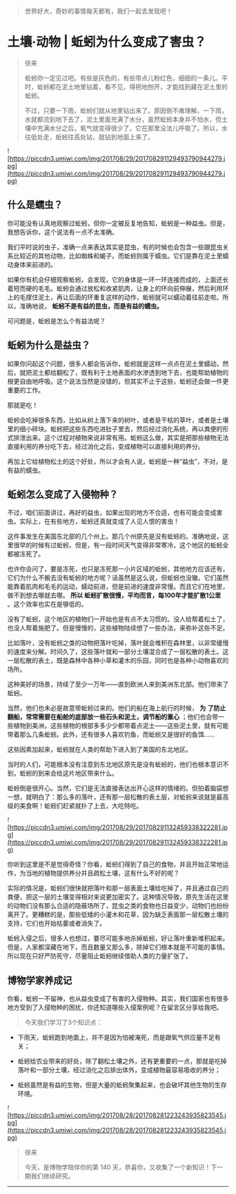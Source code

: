 > 世界好大，奇妙的事情每天都有，我们一起去发现吧！

# 土壤·动物 | 蚯蚓为什么变成了害虫？

> 徐来
> 
> 蚯蚓你一定见过吧。有些是灰色的，有些带点儿粉红色，细细的一条儿。平时，蚯蚓都在泥土地里钻着，看不见，得把地刨开，才能找到藏在泥土里的蚯蚓。
> 
> 不过，只要一下雨，蚯蚓们就从地里钻出来了。原因倒不难理解，一下雨，水就都流到地下去了，泥土里面充满了水分，虽然蚯蚓本身并不怕水，但土壤中充满水分之后，氧气就变得很少了，它在那里没法儿呼吸了。所以，水往低处走，蚯蚓往高处钻，就钻到地面上来了。

![https://piccdn3.umiwi.com/img/201708/29/201708291129493790944279.jpg](https://piccdn3.umiwi.com/img/201708/29/201708291129493790944279.jpg)

## 什么是蠕虫？

你可能没有认真地观察过蚯蚓，但你一定被反复地告知，蚯蚓是一种益虫。但是，我想告诉你，这个说法有一点不太准确。

我们平时说的虫子，准确一点来表达其实是昆虫，有的时候也会包含一些跟昆虫关系比较近的其他动物，比如蜘蛛和蝎子。而蚯蚓则属于蠕虫。它们是靠在泥土里蠕动身体来前进的。

如果你有机会仔细观察蚯蚓，会发现，它的身体是一环一环连接而成的，上面还长着短而硬的毛毛。蚯蚓会通过放松和收紧肌肉，让身上的环向前伸展，然后利用环上的毛撑住泥土，再让后面的环重复这样的动作，蚯蚓就可以蠕动着往前走啦。所以，准确地说， **蚯蚓不是有益的昆虫，而是有益的蠕虫。**

可问题是，蚯蚓是怎么个有益法呢？

## 蚯蚓为什么是益虫？

如果你问起这个问题，很多人都会告诉你，蚯蚓就是这样一点点在泥土里蠕动，然后，就把泥土都给翻松了，既有利于土地表面的水渗透到地下去，也能帮助植物的根更自由地呼吸。这个说法当然是没错的，但其实不止于这些，蚯蚓还会做一件更重要的工作。

那就是吃！

蚯蚓会吃掉很多东西，比如从树上落下来的树叶，或者是干枯的草叶，或者是土壤里的细小碎块。蚯蚓把这些东西吃进肚子里去，然后经过消化系统，再以粪便的形式排泄出来。这个过程对植物来说非常有用。蚯蚓这么做，其实是把那些植物无法直接利用的养分吃下去，经过消化之后，变成植物可以直接利用的养分。

再加上它给植物松土的这个好处，所以才会有人说，蚯蚓是一种“益虫”，不对，是有益的蠕虫。

## 蚯蚓怎么变成了入侵物种？

不过，咱们前面讲过，再好的益虫，如果出现的地方不合适，也有可能会变成害虫。实际上，在有些地方，蚯蚓还真就变成了人见人恨的害虫！

这件事发生在美国东北部的几个州上。那几个州原先是没有蚯蚓的。准确地说，这里很早的时候有过蚯蚓，但是，有一段时间天气变得非常寒冷，这个地区的蚯蚓全都被冻死了。

也许你会问了，要是冻死，也只是冻死那一小片区域的蚯蚓，其他地方应该还有，它们为什么不搬去没有蚯蚓的地方呢？话虽然是这么说，但蚯蚓也没辙。它们虽然能靠着肌肉和毛毛的运动，蠕动前进，但是前进的速度非常慢。而且它们在地里，做不到想去哪就去哪。 **所以 蚯蚓扩散很慢，平均而言，每100年才能扩散1公里** 。这个效率也实在是够低的。

没有了蚯蚓，这个地区的植物们一开始也是有点不太习惯的。没人给帮着松土了，也没人帮着施肥了。但是慢慢的，这些植物陆续想了一些办法，来弥补这些不足。

比如落叶，没有蚯蚓之类的动物把落叶吃掉，落叶就会堆积在森林里，以非常缓慢的速度来分解。时间久了，这些落叶就和一部分土壤混合成了一层松散的表土。这一层松散的表土，既是森林中各种小草和灌木的乐园，同时也是各种小动物喜欢的场所。

这种美好的场景，持续了至少一万年——直到欧洲人来到美洲东北部。他们带来了蚯蚓。

当然，他们也未必是故意带蚯蚓过来的。他们的船在海上航行的时候， **为**  **了防止翻船，常常需要在船舱的底部放一些石头和泥土，调节船的重心** ；他们也会带一些植物到美洲，这些植物的根部多多少少都带着点泥土——这些泥土里，就有可能带着那么几条蚯蚓。此外，还有很多人喜欢钓鱼，而蚯蚓又是很好的鱼饵……

这些因素加起来，蚯蚓就在人类的帮助下进入到了美国的东北地区。

当时的人们，可能根本没有注意到东北地区原先是没有蚯蚓的，他们也根本意识不到，蚯蚓的到来会给这片地区带来什么。

蚯蚓倒是很开心。当然，它们是无法直接表达出开心这样的情绪的。但拍着脑袋想一想，就明白了：那么多的落叶，还有那一层松散的表土层，对蚯蚓来说就是最高级的美食啊！蚯蚓们赶紧就扑了上去，大吃特吃。

![https://piccdn3.umiwi.com/img/201708/29/201708291132459338322281.jpg](https://piccdn3.umiwi.com/img/201708/29/201708291132459338322281.jpg)

你听到这里是不是觉得奇怪？你看，蚯蚓们得到了自己的食物，并且开始正常地运作，为当地的植物提供养分并且疏松土壤，这有什么不好的呢？

实际的情况是，蚯蚓们很快就把落叶和那一层表面土壤给吃掉了，并且通过自己的粪便，把这一层的土壤变得相对来说更加密实了。这种情况导致，原先生活在这里的动物们没有那么合适的隐蔽场所了，昆虫之类的食物也日益变少，动物们也纷纷离开了。更糟糕的是，那些低矮的小灌木和花草，因为缺乏表面那一层松散土壤的支持，它们也开始枯萎或者消失了。

蚯蚓入侵之后，很多人也想过，要尽可能多地杀掉蚯蚓，好让落叶重新堆积起来。但是，人家都深藏在地下，而且数量又那么多，除掉它们根本就是不可能的事情。所以现在只好严防死守，尽量阻止蚯蚓继续借助人类的力量扩张了。

## 博物学家养成记

你看，蚯蚓一不留神，也从益虫变成了有害的入侵物种。其实，我们国家也有很多地方受到了入侵物种的困扰，你还知道哪些入侵案例呢？在留言区分享给我吧。

> 今天我们学习了3个知识点：

* 下雨天，蚯蚓跑到地面上，并不是因为怕被淹死，而是跟氧气供应量不足有关；

* 蚯蚓给农业带来的好处，除了翻松土壤之外，还有更重要的一点，那就是吃掉落叶和一部分土壤，经过消化之后排出体外，变成植物最容易吸收的养分；

* 蚯蚓虽然是有益的生物，但是大量的蚯蚓聚集起来，也会破坏其他生物的生存环境。

![https://piccdn3.umiwi.com/img/201708/28/201708281223243935823545.jpg](https://piccdn3.umiwi.com/img/201708/28/201708281223243935823545.jpg)

> 徐来
> 
> 今天，是博物学陪伴你的第 140 天，恭喜你，又收集了一个新知识！下一期我们继续研究。

---
